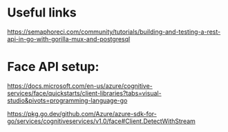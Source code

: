 
# Useful links

https://semaphoreci.com/community/tutorials/building-and-testing-a-rest-api-in-go-with-gorilla-mux-and-postgresql


# Face API setup:
https://docs.microsoft.com/en-us/azure/cognitive-services/face/quickstarts/client-libraries?tabs=visual-studio&pivots=programming-language-go

https://pkg.go.dev/github.com/Azure/azure-sdk-for-go/services/cognitiveservices/v1.0/face#Client.DetectWithStream
